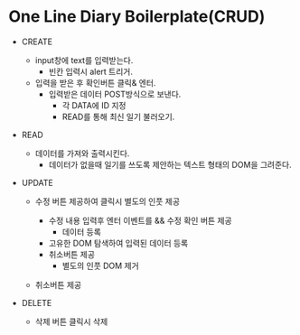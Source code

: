 # One Line Diary Boilerplate(CRUD)

- CREATE

  - input창에 text를 입력받는다.
    - 빈칸 입력시 alert 트리거.
  - 입력을 받은 후 확인버튼 클릭& 엔터.
    - 입력받은 데이터 POST방식으로 보낸다.
      - 각 DATA에 ID 지정
      - READ를 통해 최신 일기 불러오기.

- READ

  - 데이터를 가져와 출력시킨다.
    - 데이터가 없을때 일기를 쓰도록 제안하는 텍스트 형태의 DOM을 그려준다.

- UPDATE

  - 수정 버튼 제공하여 클릭시 별도의 인풋 제공

    - 수정 내용 입력후 엔터 이벤트를 && 수정 확인 버튼 제공
      - 데이터 등록
    - 고유한 DOM 탐색하여 입력된 데이터 등록
    - 취소버튼 제공
      - 별도의 인풋 DOM 제거

  - 취소버튼 제공

- DELETE
  - 삭제 버튼 클릭시 삭제
